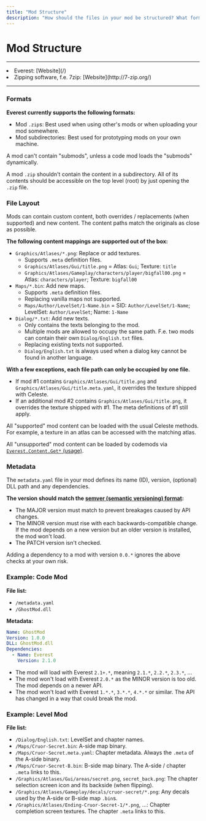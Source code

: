 ```yaml
---
title: "Mod Structure"
description: "How should the files in your mod be structured? What formats are supported? This chapter lists some common mod structure information."
---
```


# Mod Structure

----

<div class="prerequisites">
<li>Everest: [Website](/)</li>
<li>Zipping software, f.e. 7zip: [Website](http://7-zip.org/)</li>
</div>

----

### Formats

**Everest currently supports the following formats:**
- Mod `.zip`s: Best used when using other's mods or when uploading your mod somewhere.
- Mod subdirectories: Best used for prototyping mods on your own machine.

A mod can't contain "submods", unless a code mod loads the "submods" dynamically.

A mod `.zip` shouldn't contain the content in a subdirectory. All of its contents should be accessible on the top level (root) by just opening the `.zip` file.

### File Layout

Mods can contain custom content, both overrides / replacements (when supported) and new content. The content paths match the originals as close as possible.

**The following content mappings are supported out of the box:**
- `Graphics/Atlases/*.png`: Replace or add textures.
    - Supports `.meta` definition files.
    - `Graphics/Atlases/Gui/title.png` = Atlas: `Gui`; Texture: `title`
    - `Graphics/Atlases/Gameplay/characters/player/bigfall00.png` = Atlas: `characters/player`; Texture: `bigfall00`
- `Maps/*.bin`: Add new maps.
    - Supports `.meta` definition files.
    - Replacing vanilla maps not supported.
    - `Maps/Author/LevelSet/1-Name.bin` = SID: `Author/LevelSet/1-Name`; LevelSet: `Author/LevelSet`; Name: `1-Name`
- `Dialog/*.txt`: Add new texts.
    - Only contains the texts belonging to the mod.
    - Multiple mods are allowed to occupy the same path. F.e. two mods can contain their own `Dialog/English.txt` files.
    - Replacing existing texts not supported.
    - `Dialog/English.txt` is always used when a dialog key cannot be found in another language.

**With a few exceptions, each file path can only be occupied by one file.**
- If mod #1 contains `Graphics/Atlases/Gui/title.png` and `Graphics/Atlases/Gui/title.meta.yaml`, it overrides the texture shipped with Celeste.
- If an additional mod #2 contains `Graphics/Atlases/Gui/title.png`, it overrides the texture shipped with #1. The meta definitions of #1 still apply.

All "supported" mod content can be loaded with the usual Celeste methods. For example, a texture in an atlas can be accessed with the matching atlas.

All "unsupported" mod content can be loaded by codemods via [`Everest.Content.Get*` (usage)](/api/Celeste.Mod.Everest.Content.html#Celeste_Mod_Everest_Content_Get_System_String_System_Boolean_).

### Metadata

The `metadata.yaml` file in your mod defines its name (ID), version, (optional) DLL path and any dependencies.

**The version should match the [semver (semantic versioning) format](https://semver.org/):**
- The MAJOR version must match to prevent breakages caused by API changes.
- The MINOR version must rise with each backwards-compatible change. If the mod depends on a new version but an older version is installed, the mod won't load.
- The PATCH version isn't checked.

Adding a dependency to a mod with version `0.0.*` ignores the above checks at your own risk.

### Example: Code Mod

**File list:**
- `/metadata.yaml`
- `/GhostMod.dll`

**Metadata:**
```yaml
Name: GhostMod
Version: 1.0.0
DLL: GhostMod.dll
Dependencies:
  - Name: Everest
    Version: 2.1.0
```

- The mod will load with Everest `2.1+.*`, meaning `2.1.*`, `2.2.*`, `2.3.*`, ...
- The mod won't load with Everest `2.0.*` as the MINOR version is too old. The mod depends on a newer API.
- The mod won't load with Everest `1.*.*`, `3.*.*`, `4.*.*` or similar. The API has changed in a way that could break the mod.

### Example: Level Mod

**File list:**
- `/Dialog/English.txt`: LevelSet and chapter names.
- `/Maps/Cruor-Secret.bin`: A-side map binary.
- `/Maps/Cruor-Secret.meta.yaml`: Chapter metadata. Always the `.meta` of the A-side binary.
- `/Maps/Cruor-Secret-B.bin`: B-side map binary. The A-side / chapter `.meta` links to this.
- `/Graphics/Atlases/Gui/areas/secret.png`, `secret_back.png`: The chapter selection screen icon and its backside (when flipping).
- `/Graphics/Atlases/Gameplay/decals/cruor-secret/*.png`: Any decals used by the A-side or B-side map `.bin`s.
- `/Graphics/Atlases/Ending-Cruor-Secret-1/*.png`, ...: Chapter completion screen textures. The chapter `.meta` links to this.
